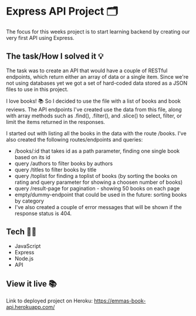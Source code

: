# Express API Project 🗂

The focus for this weeks project is to start learning backend by creating our very first API using Express. 

## The task/How I solved it 💡
The task was to create an API that would have a couple of RESTful endpoints, which return either an array of data or a single item. Since we're not using databases yet we got a set of hard-coded data stored as a JSON files to use in this project.

I love books! 📚 So I decided to use the file with a list of books and book reviews. The API endpoints I've created use the data from this file, along with array methods such as .find(), .filter(), and .slice() to select, filter, or limit the items returned in the responses.

I started out with listing all the books in the data with the route /books. 
I've also created the following routes/endpoints and queries:
- /books/:id that takes id as a path parameter, finding one single book based on its id
- query /authors to filter books by authors
- query /titles to filter books by title
- query /toplist for finding a toplist of books (by sorting the books on rating and query parameter for showing a choosen number of books)
- query /result-page for pagination - showing 50 books on each page
- empty/dummy-endpoint that could be used in the future: sorting books by category
- I've also created a couple of error messages that will be shown if the response status is 404.

## Tech 👩‍💻
- JavaScript
- Express
- Node.js
- API

## View it live 📚
Link to deployed project on Heroku: https://emmas-book-api.herokuapp.com/
